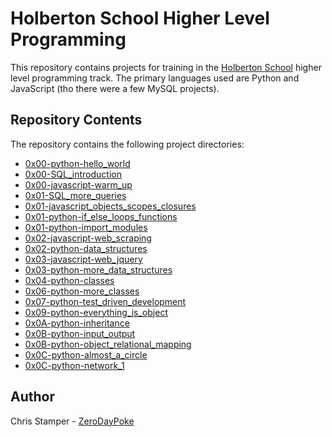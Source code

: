 # Holberton School Higher Level Programming

This repository contains projects for training in the [Holberton School](https://www.holbertonschool.com/) higher level programming track. The primary languages used are Python and JavaScript (tho there were a few MySQL projects).

## Repository Contents

The repository contains the following project directories:

- [0x00-python-hello_world](https://github.com/ZeroDayPoke/holbertonschool-higher_level_programming/tree/master/0x00-python-hello_world)
- [0x00-SQL_introduction](https://github.com/ZeroDayPoke/holbertonschool-higher_level_programming/tree/master/0x00-SQL_introduction)
- [0x00-javascript-warm_up](https://github.com/ZeroDayPoke/holbertonschool-higher_level_programming/tree/master/0x00-javascript-warm_up)
- [0x01-SQL_more_queries](https://github.com/ZeroDayPoke/holbertonschool-higher_level_programming/tree/master/0x01-SQL_more_queries)
- [0x01-javascript_objects_scopes_closures](https://github.com/ZeroDayPoke/holbertonschool-higher_level_programming/tree/master/0x01-javascript_objects_scopes_closures)
- [0x01-python-if_else_loops_functions](https://github.com/ZeroDayPoke/holbertonschool-higher_level_programming/tree/master/0x01-python-if_else_loops_functions)
- [0x01-python-import_modules](https://github.com/ZeroDayPoke/holbertonschool-higher_level_programming/tree/master/0x01-python-import_modules)
- [0x02-javascript-web_scraping](https://github.com/ZeroDayPoke/holbertonschool-higher_level_programming/tree/master/0x02-javascript-web_scraping)
- [0x02-python-data_structures](https://github.com/ZeroDayPoke/holbertonschool-higher_level_programming/tree/master/0x02-python-data_structures)
- [0x03-javascript-web_jquery](https://github.com/ZeroDayPoke/holbertonschool-higher_level_programming/tree/master/0x03-javascript-web_jquery)
- [0x03-python-more_data_structures](https://github.com/ZeroDayPoke/holbertonschool-higher_level_programming/tree/master/0x03-python-more_data_structures)
- [0x04-python-classes](https://github.com/ZeroDayPoke/holbertonschool-higher_level_programming/tree/master/0x04-python-classes)
- [0x06-python-more_classes](https://github.com/ZeroDayPoke/holbertonschool-higher_level_programming/tree/master/0x06-python-more_classes)
- [0x07-python-test_driven_development](https://github.com/ZeroDayPoke/holbertonschool-higher_level_programming/tree/master/0x07-python-test_driven_development)
- [0x09-python-everything_is_object](https://github.com/ZeroDayPoke/holbertonschool-higher_level_programming/tree/master/0x09-python-everything_is_object)
- [0x0A-python-inheritance](https://github.com/ZeroDayPoke/holbertonschool-higher_level_programming/tree/master/0x0A-python-inheritance)
- [0x0B-python-input_output](https://github.com/ZeroDayPoke/holbertonschool-higher_level_programming/tree/master/0x0B-python-input_output)
- [0x0B-python-object_relational_mapping](https://github.com/ZeroDayPoke/holbertonschool-higher_level_programming/tree/master/0x0B-python-object_relational_mapping)
- [0x0C-python-almost_a_circle](https://github.com/ZeroDayPoke/holbertonschool-higher_level_programming/tree/master/0x0C-python-almost_a_circle)
- [0x0C-python-network_1](https://github.com/ZeroDayPoke/holbertonschool-higher_level_programming/tree/master/0x0C-python-network_1)

## Author

Chris Stamper - [ZeroDayPoke](https://github.com/ZeroDayPoke)
